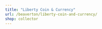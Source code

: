 ```yaml
---
title: "Liberty Coin & Currency"
url: /beaverton/liberty-coin-and-currency/
shop: collector
---
```

